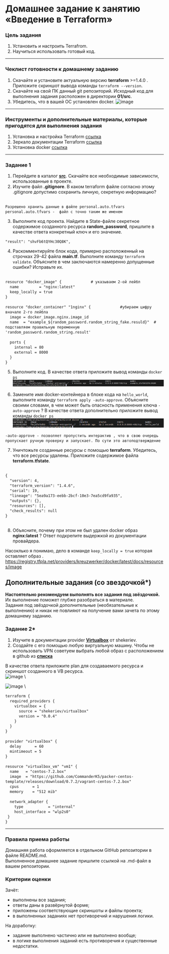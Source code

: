 # Домашнее задание к занятию «Введение в Terraform»

### Цель задания

1. Установить и настроить Terrafrom.
2. Научиться использовать готовый код.

------

### Чеклист готовности к домашнему заданию

1. Скачайте и установите актуальную версию **terraform** >=1.4.0 . Приложите скриншот вывода команды ```terraform --version```.
2. Скачайте на свой ПК данный git репозиторий. Исходный код для выполнения задания расположен в директории **01/src**.
3. Убедитесь, что в вашей ОС установлен docker.
![image](https://github.com/djohnii/devops-netology/assets/91311426/de4f398e-abba-4be5-8823-ace38519ac65)



------

### Инструменты и дополнительные материалы, которые пригодятся для выполнения задания

1. Установка и настройка Terraform  [ссылка](https://cloud.yandex.ru/docs/tutorials/infrastructure-management/terraform-quickstart#from-yc-mirror)
2. Зеркало документации Terraform  [ссылка](https://registry.tfpla.net/browse/providers) 
3. Установка docker [ссылка](https://docs.docker.com/engine/install/ubuntu/) 
------

### Задание 1

1. Перейдите в каталог [**src**](https://github.com/netology-code/ter-homeworks/tree/main/01/src). Скачайте все необходимые зависимости, использованные в проекте. 
2. Изучите файл **.gitignore**. В каком terraform файле согласно этому .gitignore допустимо сохранить личную, секретную информацию?
```commandline

Разрешено хранить данные в файле personal.auto.tfvars
personal.auto.tfvars -  файл с точно таким же именем
```
3. Выполните код проекта. Найдите  в State-файле секретное содержимое созданного ресурса **random_password**, пришлите в качестве ответа конкретный ключ и его значение.
```
"result": "shvFb6tQYHc30Q8K",
```
4. Раскомментируйте блок кода, примерно расположенный на строчках 29-42 файла **main.tf**.
Выполните команду ```terraform validate```. Объясните в чем заключаются намеренно допущенные ошибки? Исправьте их.
```commandline

resource "docker_image" {             # указываем 2-ой лейбл
  name         = "nginx:latest"
  keep_locally = true
}

resource "docker_container" "1nginx" {             #убираем цифру вначале 2-го лейбла
  image = docker_image.nginx.image_id
  name  = "example_${random_password.random_string_fake.resuld}"  # подставляем правильную переменную 'random_password.random_string.result'

  ports {
    internal = 80
    external = 8000
  }
}

```
5. Выполните код. В качестве ответа приложите вывод команды ``docker ps`` \
 ![img_1.png](img_1.png)


6. Замените имя docker-контейнера в блоке кода на ```hello_world```, выполните команду ```terraform apply -auto-approve```.
Объясните своими словами, в чем может быть опасность применения ключа  ```-auto-approve``` ? В качестве ответа дополнительно приложите вывод команды ```docker ps```
![img_2.png](img_2.png)
```
-auto-approve - позволяет пропустить интерактив , что в свою очередь пропускает ручную проверку и запускает. По сути это автоподтверждение 
```
7. Уничтожьте созданные ресурсы с помощью **terraform**. Убедитесь, что все ресурсы удалены. Приложите содержимое файла **terraform.tfstate**. 
```commandline

{
  "version": 4,
  "terraform_version": "1.4.6",
  "serial": 19,
  "lineage": "5ea9a173-eebb-2bcf-10e3-7ea5cd9fa935",
  "outputs": {},
  "resources": [],
  "check_results": null
}


```
8. Объясните, почему при этом не был удален docker образ **nginx:latest** ? Ответ подкрепите выдержкой из документации провайдера.

Насоклько я понимаю, дело в команде ``keep_locally = true`` которая оставляет образ . \
https://registry.tfpla.net/providers/kreuzwerker/docker/latest/docs/resources/image

## Дополнительные задания (со звездочкой*)

**Настоятельно рекомендуем выполнять все задания под звёздочкой.**   Их выполнение поможет глубже разобраться в материале.   
Задания под звёздочкой дополнительные (необязательные к выполнению) и никак не повлияют на получение вами зачета по этому домашнему заданию. 

### Задание 2*

1. Изучите в документации provider [**Virtualbox**](https://registry.tfpla.net/providers/shekeriev/virtualbox/latest/docs/overview/index) от 
shekeriev.
2. Создайте с его помощью любую виртуальную машину. Чтобы не использовать VPN советуем выбрать любой образ с расположением в github из [**списка**](https://www.vagrantbox.es/)

В качестве ответа приложите plan для создаваемого ресурса и скриншот созданного в VB ресурса.  \
![image](https://github.com/djohnii/devops-netology/assets/91311426/b50e52d5-27b9-48a3-ae1f-3f291f2508d0) \

![image](https://github.com/djohnii/devops-netology/assets/91311426/c0800d8f-4ba0-4b9b-bcfd-784c74a88cf8) \

```
terraform {
  required_providers {
    virtualbox = {
      source = "shekeriev/virtualbox"
      version = "0.0.4"
    }
  }
}

provider "virtualbox" {
  delay      = 60
  mintimeout = 5
}

resource "virtualbox_vm" "vm1" {
  name   = "centos-7.2.box"
  image  = "https://github.com/CommanderK5/packer-centos-template/releases/download/0.7.2/vagrant-centos-7.2.box"
  cpus      = 1
  memory    = "512 mib"

  network_adapter {
    type           = "internal"
    host_interface = "wlp2s0"
 }
}

```


------

### Правила приема работы

Домашняя работа оформляется в отдельном GitHub репозитории в файле README.md.   
Выполненное домашнее задание пришлите ссылкой на .md-файл в вашем репозитории.

### Критерии оценки

Зачёт:

* выполнены все задания;
* ответы даны в развёрнутой форме;
* приложены соответствующие скриншоты и файлы проекта;
* в выполненных заданиях нет противоречий и нарушения логики.

На доработку:

* задание выполнено частично или не выполнено вообще;
* в логике выполнения заданий есть противоречия и существенные недостатки. 
